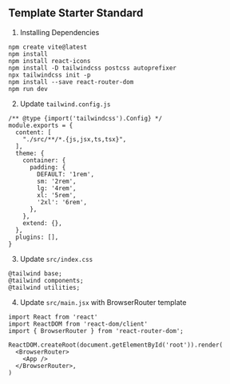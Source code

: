 ## Template Starter Standard

1. Installing Dependencies
```
npm create vite@latest
npm install
npm install react-icons
npm install -D tailwindcss postcss autoprefixer
npx tailwindcss init -p
npm install --save react-router-dom
npm run dev
```

2. Update `tailwind.config.js`
```
/** @type {import('tailwindcss').Config} */
module.exports = {
  content: [
    "./src/**/*.{js,jsx,ts,tsx}",
  ],
  theme: {
    container: {
      padding: {
        DEFAULT: '1rem',
        sm: '2rem',
        lg: '4rem',
        xl: '5rem',
        '2xl': '6rem',
      },
    },
    extend: {},
  },
  plugins: [],
}
```

3. Update `src/index.css`
```
@tailwind base;
@tailwind components;
@tailwind utilities;
```

4. Update `src/main.jsx` with BrowserRouter template
```
import React from 'react'
import ReactDOM from 'react-dom/client'
import { BrowserRouter } from 'react-router-dom';

ReactDOM.createRoot(document.getElementById('root')).render(
  <BrowserRouter>
    <App />
  </BrowserRouter>,
)

```